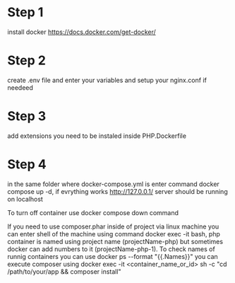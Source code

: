# Step 1
install docker https://docs.docker.com/get-docker/
# Step 2
create .env file and enter your variables and setup your nginx.conf if needeed
# Step 3
add extensions you need to be instaled inside PHP.Dockerfile
# Step 4
in the same folder where docker-compose.yml is enter command docker compose up -d, if evrything works http://127.0.0.1/ server should be running on localhost

To turn off container use docker compose down command

If you need to use composer.phar inside of project via linux machine you can enter shell of the machine using
command docker exec -it <name of the container> bash, php container is named using project name (projectName-php) but sometimes docker can add numbers to it
(projectName-php-1). To check names of runnig containers you can use docker ps --format "{{.Names}}"
you can execute composer using docker exec -it <container_name_or_id> sh -c "cd /path/to/your/app && composer install" 